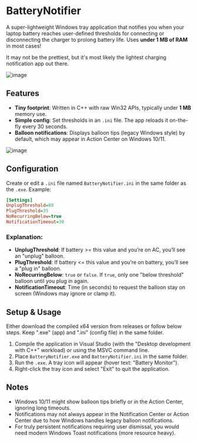 # BatteryNotifier

A super-lightweight Windows tray application that notifies you when your laptop battery reaches user-defined thresholds for connecting or disconnecting the charger to prolong battery life. Uses **under 1 MB of RAM** in most cases!

It may not be the prettiest, but it's most likely the lightest charging notification app out there.

![image](https://github.com/user-attachments/assets/ba511a98-06e0-4d29-bdad-51c21d8e5a04)

## Features

- **Tiny footprint**: Written in C++ with raw Win32 APIs, typically under **1 MB** memory use.
- **Simple config**: Set thresholds in an `.ini` file. The app reloads it on-the-fly every 30 seconds.
- **Balloon notifications**: Displays balloon tips (legacy Windows style) by default, which may appear in Action Center on Windows 10/11.

![image](https://github.com/user-attachments/assets/a509f4e8-bf50-4aad-b171-8dc526d52762)


## Configuration

Create or edit a `.ini` file named `BatteryNotifier.ini` in the same folder as the `.exe`. Example:

```ini
[Settings]
UnplugThreshold=80
PlugThreshold=35
NoRecurringBelow=true
NotificationTimeout=30
```

### Explanation:
- **UnplugThreshold**: If battery >= this value and you’re on AC, you’ll see an "unplug" balloon.
- **PlugThreshold**: If battery <= this value and you’re on battery, you’ll see a "plug in" balloon.
- **NoRecurringBelow**: `true` or `false`. If `true`, only one "below threshold" balloon until you plug in again.
- **NotificationTimeout**: Time (in seconds) to request the balloon stay on screen (Windows may ignore or clamp it).

## Setup & Usage

Either download the compiled x64 version from releases or follow below steps. Keep ".exe" (app) and ".ini" (config file) in the same folder. 

1. Compile the application in Visual Studio (with the "Desktop development with C++" workload) or using the MSVC command line.
2. Place `BatteryNotifier.exe` and `BatteryNotifier.ini` in the same folder.
3. Run the `.exe`. A tray icon will appear (hover text: "Battery Monitor").
4. Right-click the tray icon and select "Exit" to quit the application.

## Notes

- Windows 10/11 might show balloon tips briefly or in the Action Center, ignoring long timeouts.
- Notifications may not always appear in the Notification Center or Action Center due to how Windows handles legacy balloon notifications.
- For truly persistent notifications requiring user dismissal, you would need modern Windows Toast notifications (more resource heavy).
